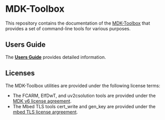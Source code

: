 # MDK-Toolbox

This repository contains the documentation of the [MDK-Toolbox](https://artifacts.tools.arm.com/mdk-toolbox/) that provides
a set of command-line tools for various purposes.

## Users Guide

The [**Users Guide**](./docs/README.md) provides detailed information.

## Licenses

The MDK-Toolbox utilities are provided under the following license terms:

- The FCARM, ElfDwT, and uv2csolution tools are provided under the
  [MDK v6 license agreement](https://www.keil.arm.com/license-agreement/).
- The Mbed TLS tools cert_write and gen_key are provided under the
  [mbed TLS license argreement](https://github.com/Mbed-TLS/mbedtls/blob/development/LICENSE).
